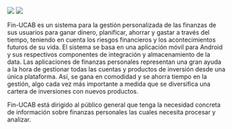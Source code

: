 ![](https://preview.ibb.co/jJz4WQ/Barra.png)
![](https://preview.ibb.co/mHEDrQ/Barra_Descripcion.png)
<text>
<p>
Fin-UCAB es un sistema para la gestión personalizada de las finanzas de sus usuarios
para ganar dinero, planificar, ahorrar y gastar a través del tiempo, teniendo en cuenta los
riesgos financieros y los acontecimientos futuros de su vida. El sistema se basa en una
aplicación móvil para Android y sus respectivos componentes de integración y
almacenamiento de la data. Las aplicaciones de finanzas personales representan una gran
ayuda a la hora de gestionar todas las cuentas y productos de inversión desde una única
plataforma. Así, se gana en comodidad y se ahorra tiempo en la gestión, algo cada vez más
importante a medida que se diversifica una cartera de inversiones con nuevos productos.
</p>
<p>
 Fin-UCAB está dirigido al público general que tenga la necesidad concreta de
información sobre finanzas personales las cuales necesita procesar y analizar.
</p>
</text>
